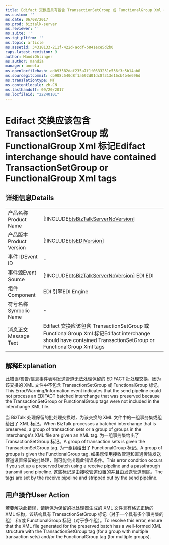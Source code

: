 ```yaml
---
title: Edifact 交换应具有包含 TransactionSetGroup 或 FunctionalGroup Xml 标记 |Microsoft 文档
ms.custom: ''
ms.date: 06/08/2017
ms.prod: biztalk-server
ms.reviewer: ''
ms.suite: ''
ms.tgt_pltfrm: ''
ms.topic: article
ms.assetid: 34318133-211f-422d-acdf-b841ece5d2b0
caps.latest.revision: 9
author: MandiOhlinger
ms.author: mandia
manager: anneta
ms.openlocfilehash: adb93582daf235a7f1f0633231e536f3c5b14ab0
ms.sourcegitcommit: cb908c540d8f1a692d01dc8f313e16cb4b4e696d
ms.translationtype: MT
ms.contentlocale: zh-CN
ms.lasthandoff: 09/20/2017
ms.locfileid: "22240101"
---
```

# <a name="edifact-interchange-should-have-contained-transactionsetgroup-or-functionalgroup-xml-tags"></a><span data-ttu-id="d673c-102">Edifact 交换应该包含 TransactionSetGroup 或 FunctionalGroup Xml 标记</span><span class="sxs-lookup"><span data-stu-id="d673c-102">Edifact interchange should have contained TransactionSetGroup or FunctionalGroup Xml tags</span></span>
## <a name="details"></a><span data-ttu-id="d673c-103">详细信息</span><span class="sxs-lookup"><span data-stu-id="d673c-103">Details</span></span>  
  
|||  
|-|-|  
|<span data-ttu-id="d673c-104">产品名称</span><span class="sxs-lookup"><span data-stu-id="d673c-104">Product Name</span></span>|[!INCLUDE[btsBizTalkServerNoVersion](../includes/btsbiztalkservernoversion-md.md)]|  
|<span data-ttu-id="d673c-105">产品版本</span><span class="sxs-lookup"><span data-stu-id="d673c-105">Product Version</span></span>|[!INCLUDE[btsEDIVersion](../includes/btsediversion-md.md)]|  
|<span data-ttu-id="d673c-106">事件 ID</span><span class="sxs-lookup"><span data-stu-id="d673c-106">Event ID</span></span>|-|  
|<span data-ttu-id="d673c-107">事件源</span><span class="sxs-lookup"><span data-stu-id="d673c-107">Event Source</span></span>|[!INCLUDE[btsBizTalkServerNoVersion](../includes/btsbiztalkservernoversion-md.md)]<span data-ttu-id="d673c-108"> EDI</span><span class="sxs-lookup"><span data-stu-id="d673c-108"> EDI</span></span>|  
|<span data-ttu-id="d673c-109">组件</span><span class="sxs-lookup"><span data-stu-id="d673c-109">Component</span></span>|<span data-ttu-id="d673c-110">EDI 引擎</span><span class="sxs-lookup"><span data-stu-id="d673c-110">EDI Engine</span></span>|  
|<span data-ttu-id="d673c-111">符号名称</span><span class="sxs-lookup"><span data-stu-id="d673c-111">Symbolic Name</span></span>|-|  
|<span data-ttu-id="d673c-112">消息正文</span><span class="sxs-lookup"><span data-stu-id="d673c-112">Message Text</span></span>|<span data-ttu-id="d673c-113">Edifact 交换应该包含 TransactionSetGroup 或 FunctionalGroup Xml 标记</span><span class="sxs-lookup"><span data-stu-id="d673c-113">Edifact interchange should have contained TransactionSetGroup or FunctionalGroup Xml tags</span></span>|  
  
## <a name="explanation"></a><span data-ttu-id="d673c-114">解释</span><span class="sxs-lookup"><span data-stu-id="d673c-114">Explanation</span></span>  
 <span data-ttu-id="d673c-115">此错误/警告/信息事件表明发送管道无法处理保留的 EDIFACT 批处理交换，因为该交换的 XML 文件中不包含 TransactionSetGroup 或 FunctionalGroup 标记。</span><span class="sxs-lookup"><span data-stu-id="d673c-115">This Error/Warning/Information event indicates that the send pipeline could not process an EDIFACT batched interchange that was preserved because the TransactionSetGroup or FunctionalGroup tags were not included in the interchange XML file.</span></span>  
  
 <span data-ttu-id="d673c-116">当 BizTalk 处理保留的批处理交换时，为该交换的 XML 文件中的一组事务集或组给出了 XML 标记。</span><span class="sxs-lookup"><span data-stu-id="d673c-116">When BizTalk processes a batched interchange that is preserved, a group of transaction sets or a group of groups in the interchange's XML file are given an XML tag.</span></span> <span data-ttu-id="d673c-117">为一组事务集给出了 TransactionSetGroup 标记。</span><span class="sxs-lookup"><span data-stu-id="d673c-117">A group of transaction sets is given the TransactionSetGroup tag.</span></span> <span data-ttu-id="d673c-118">为一组组给出了 FunctionalGroup 标记。</span><span class="sxs-lookup"><span data-stu-id="d673c-118">A group of groups is given the FunctionalGroup tag.</span></span> <span data-ttu-id="d673c-119">如果您使用接收管道和直通传输发送管道设置保留的批处理，则可能会出现此错误条件。</span><span class="sxs-lookup"><span data-stu-id="d673c-119">This error condition occurs if you set up a preserved batch using a receive pipeline and a passthrough transmit send pipeline.</span></span> <span data-ttu-id="d673c-120">这些标记是由接收管道设置的并且由发送管道删除。</span><span class="sxs-lookup"><span data-stu-id="d673c-120">The tags are set by the receive pipeline and stripped out by the send pipeline.</span></span>  
  
## <a name="user-action"></a><span data-ttu-id="d673c-121">用户操作</span><span class="sxs-lookup"><span data-stu-id="d673c-121">User Action</span></span>  
 <span data-ttu-id="d673c-122">若要解决此错误，请确保为保留的批处理器生成的 XML 文件具有格式正确的 XML 结构，该结构具有 TransactionSetGroup 标记（对于一个具有多个事务集的组） 和/或 FunctionalGroup 标记（对于多个组）。</span><span class="sxs-lookup"><span data-stu-id="d673c-122">To resolve this error, ensure that the XML file generated for the preserved batch has a well-formed XML structure with the TransactionSetGroup tag (for a group with multiple transaction sets) and/or the FunctionalGroup tag (for multiple groups).</span></span>